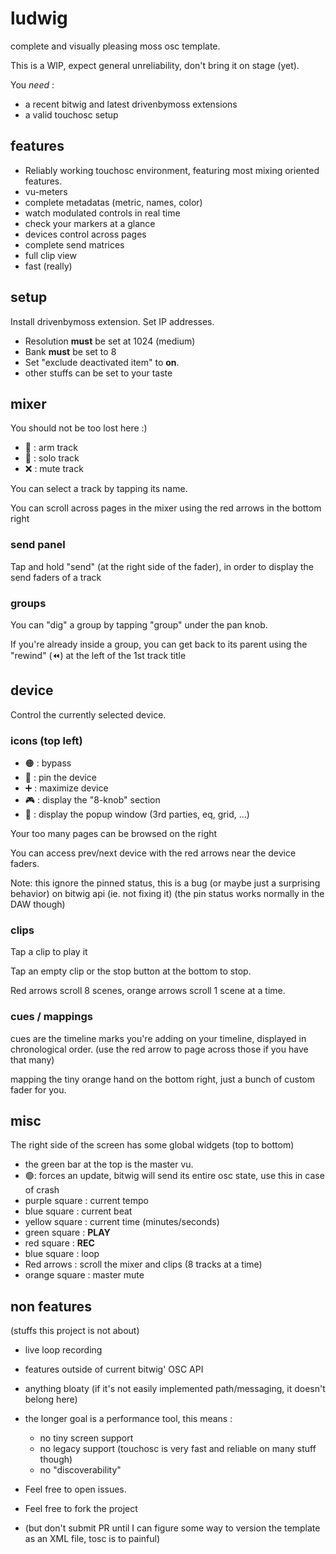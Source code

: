 # ludwig

complete and visually pleasing moss osc template.

This is a WIP, expect general unreliability, don't bring it on stage (yet).

You _need_ :
- a recent bitwig and latest drivenbymoss extensions
- a valid touchosc setup

## features

- Reliably working touchosc environment, featuring most mixing oriented features.
- vu-meters
- complete metadatas (metric, names, color)
- watch modulated controls in real time
- check your markers at a glance
- devices control across pages
- complete send matrices
- full clip view
- fast (really)

## setup

Install drivenbymoss extension. Set IP addresses.

- Resolution **must** be set at 1024 (medium)
- Bank **must** be set to 8
- Set "exclude deactivated item" to **on**.
- other stuffs can be set to your taste

## mixer

You should not be too lost here :)

- 🔴 : arm track
- 📢 : solo track
- ❌ : mute track

You can select a track by tapping its name.

You can scroll across pages in the mixer using the red arrows 
in the bottom right

### send panel

Tap and hold "send" (at the right side of the fader), in order to
display the send faders of a track

### groups

You can "dig" a group by tapping "group" under the pan knob.

If you're already inside a group, you can get back to its parent using the 
"rewind" (⏪) at the left of the 1st track title

## device

Control the currently selected device.

### icons (top left)

- 🟠 : bypass
- 📌 : pin the device
- ➕ : maximize device
- 🎮 : display the "8-knob" section
- 🔲 : display the popup window (3rd parties, eq, grid, ...)

Your too many pages can be browsed on the right

You can access prev/next device with the red arrows near the device faders.

Note: this ignore the pinned status, this is a bug (or maybe just a surprising behavior)
on bitwig api (ie. not fixing it) (the pin status works normally in the DAW though)

### clips

Tap a clip to play it

Tap an empty clip or the stop button at the bottom to stop.

Red arrows scroll 8 scenes, orange arrows scroll 1 scene at a time.

### cues / mappings

cues are the timeline marks you're adding on your timeline, displayed in chronological
order. (use the red arrow to page across those if you have that many)

mapping the tiny orange hand on the bottom right, just a bunch of custom fader for you.

## misc

The right side of the screen has some global widgets (top to bottom)

- the green bar at the top is the master vu.
- 🟢: forces an update, bitwig will send its entire osc state, use this in case of crash
- purple square : current tempo
- blue square : current beat
- yellow square : current time (minutes/seconds)
- green square : **PLAY**
- red square : **REC**
- blue square : loop
- Red arrows : scroll the mixer and clips (8 tracks at a time)
- orange square : master mute

## non features

(stuffs this project is not about)

- live loop recording
- features outside of current bitwig' OSC API
- anything bloaty (if it's not easily implemented path/messaging, it doesn't belong here)
- the longer goal is a performance tool, this means : 
  - no tiny screen support
  - no legacy support (touchosc is very fast and reliable on many stuff though)
  - no "discoverability"
  
- Feel free to open issues.
- Feel free to fork the project 
- (but don't submit PR until I can figure some way to version the template as an XML file, tosc is to painful)
  
